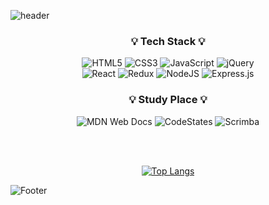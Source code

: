 ![header](https://capsule-render.vercel.app/api?type=waving&color=auto&height=300&section=header&text=Hello%20I'm%20JiHye&fontSize=50&fontAlign=50)

<h3 align=center> 💡 Tech Stack 💡</h3>
<div align=center>
  
![HTML5](https://img.shields.io/badge/html5-%23E34F26.svg?style=for-the-badge&logo=html5&logoColor=white)
![CSS3](https://img.shields.io/badge/css3-%231572B6.svg?style=for-the-badge&logo=css3&logoColor=white)
![JavaScript](https://img.shields.io/badge/javascript-%23ED8B00.svg?style=for-the-badge&logo=javascript&logoColor=%23F7DF1E)
![jQuery](https://img.shields.io/badge/jquery-%230769AD.svg?style=for-the-badge&logo=jquery&logoColor=white)
    <br/>
![React](https://img.shields.io/badge/react-%2320232a.svg?style=for-the-badge&logo=react&logoColor=%2361DAFB)
![Redux](https://img.shields.io/badge/redux-%23593d88.svg?style=for-the-badge&logo=redux&logoColor=white)
![NodeJS](https://img.shields.io/badge/node.js-6DA55F?style=for-the-badge&logo=node.js&logoColor=white)
![Express.js](https://img.shields.io/badge/express.js-%23404d59.svg?style=for-the-badge&logo=express&logoColor=%2361DAFB)
  
</div>

<h3 align=center> 💡 Study Place  💡</h3>
<div align=center>
  
![MDN Web Docs](https://img.shields.io/badge/MDN_Web_Docs-black?style=for-the-badge&logo=mdnwebdocs&logoColor=white)
![CodeStates](https://img.shields.io/badge/CodeStates-122256?style=for-the-badge)
![Scrimba](https://img.shields.io/badge/scrimba-2B283A?style=for-the-badge&logo=scrimba&logoColor=white)

</div><br/><br/>

<div align=center>
  
[![Top Langs](https://github-readme-stats.vercel.app/api/top-langs/?username=ji-hyeee)](https://github.com/ji-hyeee/github-readme-stats)
  
</div>


![Footer](https://capsule-render.vercel.app/api?type=waving&color=auto&height=200&section=footer)
